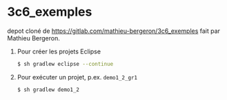 # 3c6_exemples

depot cloné de https://gitlab.com/mathieu-bergeron/3c6_exemples fait par Mathieu Bergeron.

1. Pour créer les projets Eclipse

    ```bash
    $ sh gradlew eclipse --continue
    ```

1. Pour exécuter un projet, p.ex. `demo1_2_gr1`

    ```bash
    $ sh gradlew demo1_2
    ```
